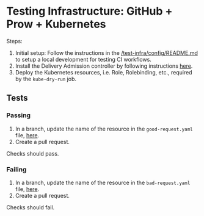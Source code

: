 # Testing Infrastructure: GitHub + Prow + Kubernetes
Steps:
1. Initial setup: Follow the instructions in the [/test-infra/config/README.md](./test-infra/config/README.md) to setup a local development for
testing CI workflows.
2. Install the Delivery Admission controller by following instructions [here](./README.md).
3. Deploy the Kubernetes resources, i.e. Role, Rolebinding, etc., required by the `kube-dry-run` job.

## Tests
### Passing
1. In a branch, update the name of the resource in the `good-request.yaml` file, [here](./config/samples/good_request.yaml).
2. Create a pull request.

Checks should pass.

### Failing
1. In a branch, update the name of the resource in the `bad-request.yaml` file, [here](./config/samples/bad_request.yaml).
2. Create a pull request.

Checks should fail.
